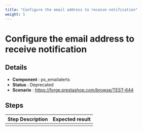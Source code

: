 ```yaml
---
title: "Configure the email address to receive notification"
weight: 5
---
```


# Configure the email address to receive notification
## Details
* **Component** : ps_emailalerts
* **Status** : Deprecated
* **Scenario** : https://forge.prestashop.com/browse/TEST-644

## Steps
| Step Description | Expected result |
| ----- | ----- |
|  |  |